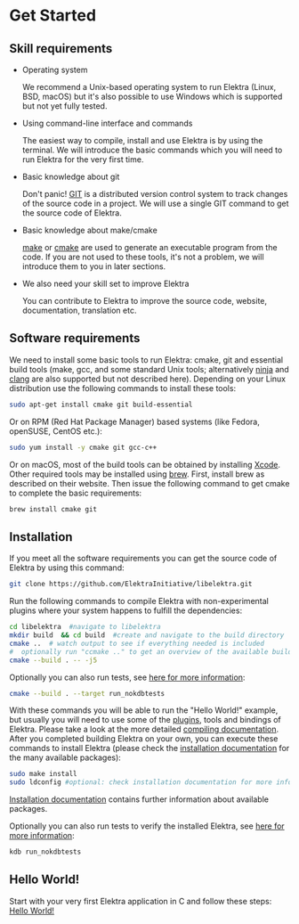 # Get Started

## Skill requirements

  - Operating system

    We recommend a Unix-based operating system to run Elektra (Linux, BSD, macOS) but it's also possible to use Windows which is supported but not yet fully tested.

  - Using command-line interface and commands

    The easiest way to compile, install and use Elektra is by using the terminal. We will introduce the basic commands which you will need to run Elektra for the very first time.

  - Basic knowledge about git

    Don't panic! [GIT](https://git-scm.com/) is a distributed version control system to track changes of the source code in a project. We will use a single GIT command to get
    the source code of Elektra.

  - Basic knowledge about make/cmake

    [make](https://www.gnu.org/software/make/) or [cmake](https://cmake.org/) are used to generate an executable program from the code. If you are not used to these tools, it's not a problem, we will introduce them to you in later sections.

  - We also need your skill set to improve Elektra

    You can contribute to Elektra to improve the source code, website, documentation, translation etc.

## Software requirements

  We need to install some basic tools to run Elektra: cmake, git and essential build tools (make, gcc, and some standard Unix tools; alternatively [ninja](https://ninja-build.org/) and [clang](https://clang.llvm.org/index.html) are also supported but not described here). Depending on your Linux distribution use the following commands to install these tools:

  ```sh
  sudo apt-get install cmake git build-essential
  ```

  Or on RPM (Red Hat Package Manager) based systems (like Fedora, openSUSE, CentOS etc.):

  ```sh
  sudo yum install -y cmake git gcc-c++
  ```

  Or on macOS, most of the build tools can be obtained by installing [Xcode](https://developer.apple.com/xcode/). Other required tools may be installed using [brew](https://brew.sh/). First, install brew as described on their website. Then issue the following command to get cmake to complete the basic requirements:

  ```sh
  brew install cmake git
  ```

## Installation

  If you meet all the software requirements you can get the source code of Elektra by using this command:

  ```sh
  git clone https://github.com/ElektraInitiative/libelektra.git
  ```

  Run the following commands to compile Elektra with non-experimental plugins where your system happens to fulfill the dependencies:

  ```sh
  cd libelektra  #navigate to libelektra
  mkdir build  && cd build  #create and navigate to the build directory
  cmake ..  # watch output to see if everything needed is included
  #  optionally run "ccmake .." to get an overview of the available build settings (needs cmake-curses-gui)
  cmake --build . -- -j5
  ```

  Optionally you can also run tests, see [here for more information](/doc/TESTING.md):

  ```sh
  cmake --build . --target run_nokdbtests
  ```

  With these commands you will be able to run the "Hello World!" example, but usually you will need to use some of the [plugins](/src/plugins/README.md), tools and bindings of Elektra. Please take a look at the more detailed [compiling documentation](/doc/COMPILE.md). After you completed building Elektra on your own, you can execute these commands to install Elektra (please check the [installation documentation](/doc/INSTALL.md) for the many available packages):

  ```sh
  sudo make install
  sudo ldconfig #optional: check installation documentation for more information
  ```

  [Installation documentation](/doc/INSTALL.md) contains further information about available packages.

  Optionally you can also run tests to verify the installed Elektra, see [here for more information](/doc/TESTING.md):

  ```sh
  kdb run_nokdbtests
  ```

## Hello World!

  Start with your very first Elektra application in C and follow these steps:
  [Hello World!](/doc/tutorials/hello-elektra.md)
